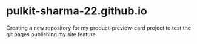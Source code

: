 # pulkit-sharma-22.github.io
Creating a new repository for my product-preview-card project to test the git pages publishing my site feature
